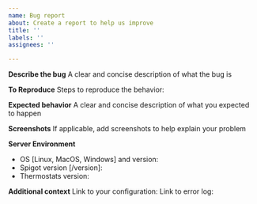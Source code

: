 ```yaml
---
name: Bug report
about: Create a report to help us improve
title: ''
labels: ''
assignees: ''

---
```


**Describe the bug**
A clear and concise description of what the bug is

**To Reproduce**
Steps to reproduce the behavior:

**Expected behavior**
A clear and concise description of what you expected to happen

**Screenshots**
If applicable, add screenshots to help explain your problem

**Server Environment**
 - OS [Linux, MacOS, Windows] and version:
 - Spigot version [/version]:
 - Thermostats version:

**Additional context**
Link to your configuration:
Link to error log:
